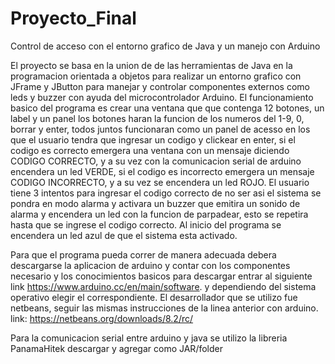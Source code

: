 # Proyecto_Final
Control de acceso con el entorno grafico de Java y un manejo con Arduino

El proyecto se basa en la union de de las herramientas de Java en la programacion orientada a objetos
para realizar un entorno grafico con JFrame y JButton para manejar y controlar componentes externos 
como leds y buzzer con ayuda del microcontrolador Arduino.
El funcionamiento basico del programa es crear una ventana que que contenga 12 botones, un label y un panel
los botones haran la funcion de los numeros del 1-9, 0, borrar y enter, todos juntos funcionaran como un panel de acesso en los que
el usuario tendra que ingresar un codigo y clickear en enter, si el codigo es correcto emergera una ventana con un 
mensaje diciendo CODIGO CORRECTO, y a su vez con la comunicacion serial de arduino encendera un led VERDE, si el codigo es incorrecto emergera
un mensaje CODIGO INCORRECTO, y a su vez se encendera un led ROJO.
El usuario tiene 3 intentos para ingresar el codigo correcto de no ser asi el sistema se pondra en modo alarma y activara un buzzer que emitira un sonido de alarma y encendera un led con la funcion de parpadear, esto se repetira  hasta que se ingrese el codigo correcto.
Al inicio del programa se encendera un led azul de que el sistema esta activado.

Para que el programa pueda correr de manera adecuada debera descargarse la aplicacion de arduino y contar con los componentes necesario y los conocimientos basicos 
para descargar entrar al siguiente link https://www.arduino.cc/en/main/software. y dependiendo del sistema operativo elegir el correspondiente.
El desarrollador que se utilizo fue netbeans, seguir las mismas instrucciones de la linea anterior con arduino. link: https://netbeans.org/downloads/8.2/rc/ 

Para la comunicacion serial entre arduino y java se utilizo la libreria PanamaHitek descargar y agregar como JAR/folder
